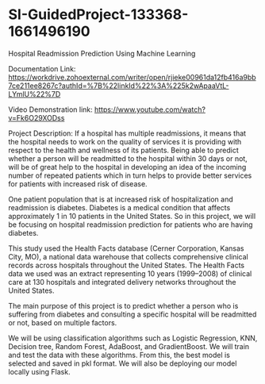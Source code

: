 # SI-GuidedProject-133368-1661496190
Hospital Readmission Prediction Using Machine Learning

Documentation Link:
https://workdrive.zohoexternal.com/writer/open/rjieke00961da12fb416a9bb7ce211ee8267c?authId=%7B%22linkId%22%3A%225k2wApaaVtL-LYmlU%22%7D

Video Demonstration link:
https://www.youtube.com/watch?v=Fk6O29XODss

Project Description:
If a hospital has multiple readmissions, it means that the hospital needs to work on the quality of services it is providing with respect to the health and wellness of its patients.  Being able to predict whether a person will be readmitted to the hospital within 30 days or not, will be of great help to the hospital in developing an idea of the incoming number of repeated patients which in turn helps to provide better services for patients with increased risk of disease.       

One patient population that is at increased risk of hospitalization and readmission is diabetes. Diabetes is a medical condition that affects approximately 1 in 10 patients in the United States.  So in this project, we will be focusing on hospital readmission prediction for patients who are having diabetes.

This study used the Health Facts database (Cerner Corporation, Kansas City, MO), a national data warehouse that collects comprehensive clinical records across hospitals throughout the United States.  The Health Facts data we used was an extract representing 10 years (1999–2008) of clinical care at 130 hospitals and integrated delivery networks throughout the United States.

The main purpose of this project is to predict whether a person who is suffering from diabetes and consulting a specific hospital will be readmitted or not, based on multiple factors.

We will be using classification algorithms such as Logistic Regression, KNN, Decision tree, Random Forest, AdaBoost, and GradientBoost. We will train and test the data with these algorithms. From this, the best model is selected and saved in pkl format. We will also be deploying our model locally using Flask.

